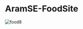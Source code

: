 # AramSE-FoodSite
![food8](https://user-images.githubusercontent.com/109742123/202636159-8b19aff5-24fa-4a95-aaaa-4b02c2c247a8.jpg)
